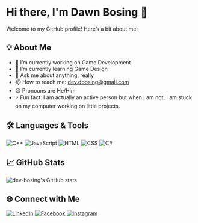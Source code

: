 # Hi there, I'm Dawn Bosing 👋

Welcome to my GitHub profile! Here’s a bit about me:

## 💡 About Me
- 🔭 I’m currently working on Game Development
- 🌱 I’m currently learning Game Design
- 💬 Ask me about anything, really
- 📫 How to reach me: dev.dbosing@gmail.com
- 😄 Pronouns are He/Him
- ⚡ Fun fact: I am actually an active person but when I am not, I am stuck on my computer working on little projects.

## 🛠️ Languages & Tools
![C++](https://img.shields.io/badge/-C++-111?style=flat&logo=c++&logoColor=fff)
![JavaScript](https://img.shields.io/badge/-JavaScript-111?style=flat&logo=JavaScript&logoColor=fff)
![HTML](https://img.shields.io/badge/-HTML-111?style=flat&logo=HTML&logoColor=fff)
![CSS](https://img.shields.io/badge/-CSS-111?style=flat&logo=CSS&logoColor=fff)
![C#](https://img.shields.io/badge/-Csharp-111?style=flat&logo=csharp&logoColor=fff)
<!-- Add more badges as needed -->

## 📈 GitHub Stats
![dev-bosing's GitHub stats](https://github-readme-stats.vercel.app/api?username=dev-bosing&show_icons=true&theme=default)

<!--
## 🚀 Featured Projects
- [Project Name](Project Link) — Short description
- [Project Name](Project Link) — Short description 
-->

## 🌐 Connect with Me
[![LinkedIn](https://img.shields.io/badge/-LinkedIn-0077B5?style=flat&logo=linkedin&logoColor=white)](https://www.linkedin.com/in/bosingdawn/)
[![Facebook](https://img.shields.io/badge/-Facebook-1da1f2?style=flat&logo=facebook&logoColor=white)](https://www.facebook.com/bosingdawn)
[![Instagram](https://img.shields.io/badge/-Instagram-1da1f2?style=flat&logo=instagram&logoColor=white)](https://www.instagram.com/bsngd_/)
<!-- Add more as needed -->

<!--
**dev-bosing/dev-bosing** is a ✨ _special_ ✨ repository because its `README.md` (this file) appears on your GitHub profile.
-->
